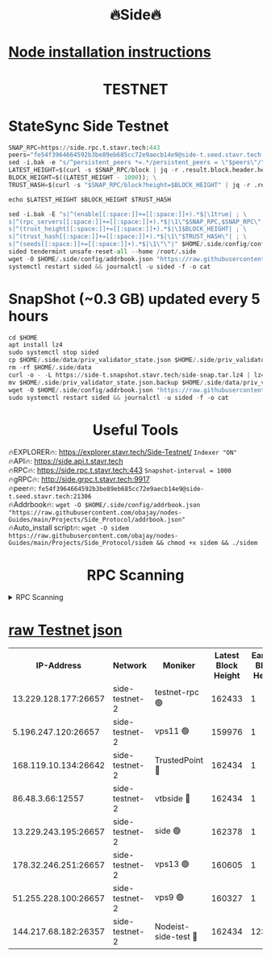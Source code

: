 <h1 align="center"> 🔥Side🔥</h1>

[Node installation instructions](https://github.com/obajay/nodes-Guides/tree/main/Projects/Side_Protocol)
=

<h1 align="center"> TESTNET</h1>

# StateSync Side Testnet
```python
SNAP_RPC=https://side.rpc.t.stavr.tech:443
peers="fe54f3964664592b3be89eb685cc72e9aecb14e9@side-t.seed.stavr.tech:21306"
sed -i.bak -e "s/^persistent_peers *=.*/persistent_peers = \"$peers\"/" $HOME/.side/config/config.toml
LATEST_HEIGHT=$(curl -s $SNAP_RPC/block | jq -r .result.block.header.height); \
BLOCK_HEIGHT=$((LATEST_HEIGHT - 1000)); \
TRUST_HASH=$(curl -s "$SNAP_RPC/block?height=$BLOCK_HEIGHT" | jq -r .result.block_id.hash)

echo $LATEST_HEIGHT $BLOCK_HEIGHT $TRUST_HASH

sed -i.bak -E "s|^(enable[[:space:]]+=[[:space:]]+).*$|\1true| ; \
s|^(rpc_servers[[:space:]]+=[[:space:]]+).*$|\1\"$SNAP_RPC,$SNAP_RPC\"| ; \
s|^(trust_height[[:space:]]+=[[:space:]]+).*$|\1$BLOCK_HEIGHT| ; \
s|^(trust_hash[[:space:]]+=[[:space:]]+).*$|\1\"$TRUST_HASH\"| ; \
s|^(seeds[[:space:]]+=[[:space:]]+).*$|\1\"\"|" $HOME/.side/config/config.toml
sided tendermint unsafe-reset-all --home /root/.side
wget -O $HOME/.side/config/addrbook.json "https://raw.githubusercontent.com/obajay/nodes-Guides/main/Projects/Side_Protocol/addrbook.json"
systemctl restart sided && journalctl -u sided -f -o cat
```
# SnapShot (~0.3 GB) updated every 5 hours
```python
cd $HOME
apt install lz4
sudo systemctl stop sided
cp $HOME/.side/data/priv_validator_state.json $HOME/.side/priv_validator_state.json.backup
rm -rf $HOME/.side/data
curl -o - -L https://side-t.snapshot.stavr.tech/side-snap.tar.lz4 | lz4 -c -d - | tar -x -C $HOME/.side --strip-components 2
mv $HOME/.side/priv_validator_state.json.backup $HOME/.side/data/priv_validator_state.json
wget -O $HOME/.side/config/addrbook.json "https://raw.githubusercontent.com/obajay/nodes-Guides/main/Projects/Side_Protocol/addrbook.json"
sudo systemctl restart sided && journalctl -u sided -f -o cat
```
 <h1 align="center"> Useful Tools</h1>
 
🔥EXPLORER🔥: https://explorer.stavr.tech/Side-Testnet/        `Indexer "ON"` \
🔥API🔥:      https://side.api.t.stavr.tech \
🔥RPC🔥:      https://side.rpc.t.stavr.tech:443              `Snapshot-interval = 1000` \
🔥gRPC🔥:     http://side.grpc.t.stavr.tech:9917 \
🔥peer🔥:     `fe54f3964664592b3be89eb685cc72e9aecb14e9@side-t.seed.stavr.tech:21306` \
🔥Addrbook🔥: ```wget -O $HOME/.side/config/addrbook.json "https://raw.githubusercontent.com/obajay/nodes-Guides/main/Projects/Side_Protocol/addrbook.json"``` \
🔥Auto_install script🔥:  `wget -O sidem https://raw.githubusercontent.com/obajay/nodes-Guides/main/Projects/Side_Protocol/sidem && chmod +x sidem && ./sidem`

<h1 align="center"> RPC Scanning</h1>

<details>
<summary>RPC Scanning</summary>

<h2 align="center"> We scan nodes in real time every 4 hours. And we provide the final result of RPC endpoints.
We cannot influence the operation of these nodes in any way. </h2>


```python
If Voting Power is higher than 0 --> then the Node is a validator of the network and may be subject to attack and be a potential threat to the chain.
```
```python
We marked such validators with a red symbol
```

</details>

[raw Testnet json](https://rpc-check.sidet.stavr.tech/sidet/rpc-sidet-result.json)
=


<table><tr><th>IP-Address</th><th>Network</th><th>Moniker</th><th>Latest Block Height</th><th>Earliest Block Height</th><th>Catching Up</th><th>Tx Index</th><th>Voting Power</th><th>Scan Time</th></tr><tr><td>13.229.128.177:26657</td><td>side-testnet-2</td><td>testnet-rpc 🟢</td><td>162433</td><td>1</td><td>False</td><td>on</td><td>0</td><td>2024-03-04T12:41:12.652135615UTC</td></tr><tr><td>5.196.247.120:26657</td><td>side-testnet-2</td><td>vps11 🟢</td><td>159976</td><td>1</td><td>False</td><td>on</td><td>0</td><td>2024-03-04T12:41:13.514961529UTC</td></tr><tr><td>168.119.10.134:26642</td><td>side-testnet-2</td><td>TrustedPoint 🔴</td><td>162434</td><td>1</td><td>False</td><td>off</td><td>20003564</td><td>2024-03-04T12:41:19.834992160UTC</td></tr><tr><td>86.48.3.66:12557</td><td>side-testnet-2</td><td>vtbside 🔴</td><td>162434</td><td>1</td><td>False</td><td>off</td><td>4074</td><td>2024-03-04T12:41:20.151697233UTC</td></tr><tr><td>13.229.243.195:26657</td><td>side-testnet-2</td><td>side 🟢</td><td>162378</td><td>1</td><td>False</td><td>on</td><td>0</td><td>2024-03-04T12:41:21.955375023UTC</td></tr><tr><td>178.32.246.251:26657</td><td>side-testnet-2</td><td>vps13 🟢</td><td>160605</td><td>1</td><td>False</td><td>on</td><td>0</td><td>2024-03-04T12:41:22.829744521UTC</td></tr><tr><td>51.255.228.100:26657</td><td>side-testnet-2</td><td>vps9 🟢</td><td>160327</td><td>1</td><td>False</td><td>on</td><td>0</td><td>2024-03-04T12:41:26.171525825UTC</td></tr><tr><td>144.217.68.182:26357</td><td>side-testnet-2</td><td>Nodeist-side-test 🔴</td><td>162434</td><td>123001</td><td>False</td><td>off</td><td>20005625</td><td>2024-03-04T12:41:20.763879724UTC</td></tr></table>